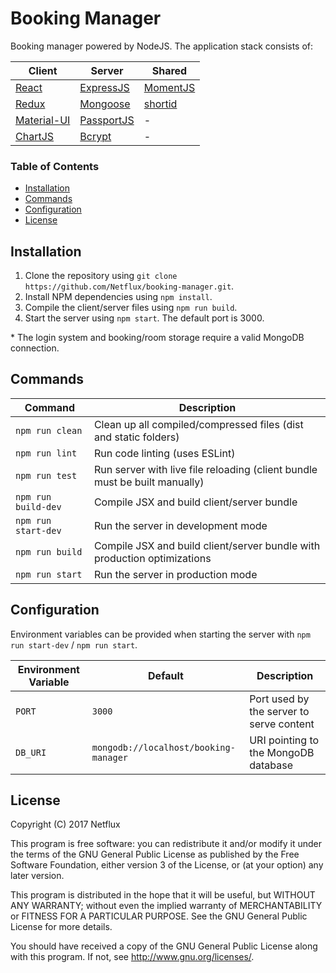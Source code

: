 # Booking Manager
Booking manager powered by NodeJS. The application stack consists of:

| Client                                      | Server                                         | Shared                                           |
| ------------------------------------------- | ---------------------------------------------- | ------------------------------------------------ |
| [React](https://facebook.github.io/react/)  | [ExpressJS](http://expressjs.com/)             | [MomentJS](https://momentjs.com/)                |
| [Redux](http://redux.js.org/)               | [Mongoose](http://mongoosejs.com/)             | [shortid](https://www.npmjs.com/package/shortid) |
| [Material-UI](http://www.material-ui.com/)  | [PassportJS](http://passportjs.org/)           | -                                                |
| [ChartJS](http://www.chartjs.org/)          | [Bcrypt](https://www.npmjs.com/package/bcrypt) | -                                                |

### Table of Contents
* [Installation](#installation)
* [Commands](#commands)
* [Configuration](#configuration)
* [License](#license)

## Installation
1. Clone the repository using `git clone https://github.com/Netflux/booking-manager.git`.
2. Install NPM dependencies using `npm install`.
3. Compile the client/server files using `npm run build`.
4. Start the server using `npm start`. The default port is 3000.

\* The login system and booking/room storage require a valid MongoDB connection.

## Commands
| Command             | Description                                                                |
| ------------------- | -------------------------------------------------------------------------- |
| `npm run clean`     | Clean up all compiled/compressed files (dist and static folders)           |
| `npm run lint`      | Run code linting (uses ESLint)                                             |
| `npm run test`      | Run server with live file reloading (client bundle must be built manually) |
| `npm run build-dev` | Compile JSX and build client/server bundle                                 |
| `npm run start-dev` | Run the server in development mode                                         |
| `npm run build`     | Compile JSX and build client/server bundle with production optimizations   |
| `npm run start`     | Run the server in production mode                                          |

## Configuration
Environment variables can be provided when starting the server with `npm run start-dev` / `npm run start`.

| Environment Variable | Default                               | Description                              |
| -------------------- | ------------------------------------- | ---------------------------------------- |
| `PORT`               | `3000`                                | Port used by the server to serve content |
| `DB_URI`             | `mongodb://localhost/booking-manager` | URI pointing to the MongoDB database     |

## License
Copyright (C) 2017 Netflux

This program is free software: you can redistribute it and/or modify
it under the terms of the GNU General Public License as published by
the Free Software Foundation, either version 3 of the License, or
(at your option) any later version.

This program is distributed in the hope that it will be useful,
but WITHOUT ANY WARRANTY; without even the implied warranty of
MERCHANTABILITY or FITNESS FOR A PARTICULAR PURPOSE.  See the
GNU General Public License for more details.

You should have received a copy of the GNU General Public License
along with this program. If not, see <http://www.gnu.org/licenses/>.
